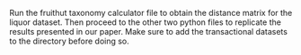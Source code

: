 Run the fruithut taxonomy calculator file to obtain the distance matrix for the liquor dataset. Then proceed to the other two python files to replicate the results presented in our paper. Make sure to add the transactional datasets to the directory before doing so.
